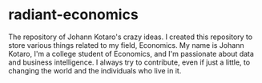 # radiant-economics
The repository of Johann Kotaro's crazy ideas.
I created this repository to store various things related to my field, Economics. 
My name is Johann Kotaro, I'm a college student of Economics, and I'm passionate about data and business intelligence. 
I always try to contribute, even if just a little, to changing the world and the individuals who live in it.
